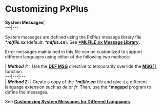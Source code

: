 # Customizing PxPlus

**System Messages**|   
---|---  
  
System messages are defined using the PxPlus message library file **_*mlfile.xx_** (default: **_*mlfile.en_**). See **[*MLFILE.xx Message Library](../../PxPlus%20System%20Programs%20and%20Files/Message%20Library/Overview.md)**.

Error messages maintained in this file can be customized to support different languages using either of the following two methods:

|  **_Method 1:_** |  Use the **[DEF MSG](../../directives/def_msg.md)** directive to temporarily override the **[MSG( )](../../functions/msg.md)** function.  
---|---|---  
|  **_Method 2:_** |  Create a copy of the **_*mlfile.en_** file and give it a different language extension such as _de_ or _fr_. Then, use the ***msgupd** program to define the messages.  
  
See **[Customizing System Messages for Different Languages](../../PxPlus%20System%20Programs%20and%20Files/Message%20Library/Overview.htm#customizing)**.
